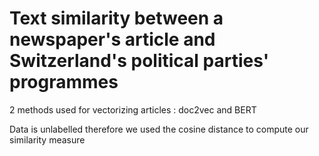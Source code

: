 #  Text similarity between a newspaper's article and Switzerland's political parties' programmes

2 methods used for vectorizing articles : doc2vec and BERT 

Data is unlabelled therefore we used the cosine distance to compute our similarity measure
